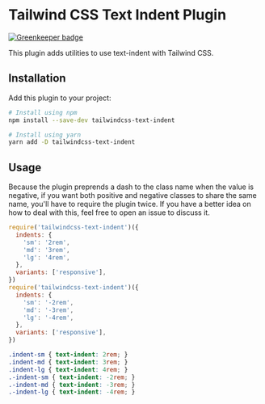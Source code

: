 # Tailwind CSS Text Indent Plugin

[![Greenkeeper badge](https://badges.greenkeeper.io/hacknug/tailwindcss-text-indent.svg)](https://greenkeeper.io/)

This plugin adds utilities to use text-indent with Tailwind CSS.

## Installation

Add this plugin to your project:

```bash
# Install using npm
npm install --save-dev tailwindcss-text-indent

# Install using yarn
yarn add -D tailwindcss-text-indent
```

## Usage

Because the plugin preprends a dash to the class name when the value is negative, if you want both positive and negative classes to share the same name, you'll have to require the plugin twice. If you have a better idea on how to deal with this, feel free to open an issue to discuss it.

```js
require('tailwindcss-text-indent')({
  indents: {
    'sm': '2rem',
    'md': '3rem',
    'lg': '4rem',
  },
  variants: ['responsive'],
})
require('tailwindcss-text-indent')({
  indents: {
    'sm': '-2rem',
    'md': '-3rem',
    'lg': '-4rem',
  },
  variants: ['responsive'],
})
```

```css
.indent-sm { text-indent: 2rem; }
.indent-md { text-indent: 3rem; }
.indent-lg { text-indent: 4rem; }
.-indent-sm { text-indent: -2rem; }
.-indent-md { text-indent: -3rem; }
.-indent-lg { text-indent: -4rem; }
```
